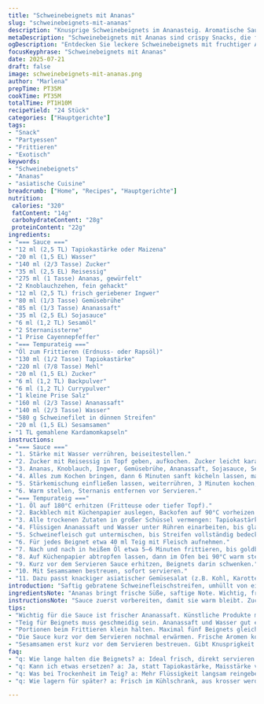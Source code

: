 ```yaml
---
title: "Schweinebeignets mit Ananas"
slug: "schweinebeignets-mit-ananas"
description: "Knusprige Schweinebeignets im Ananasteig. Aromatische Sauce aus Reisessig, Sojasauce, Sternanis und Ingwer, leicht scharf gewürzt. Frittierte Bissen im Ananasjus-Tempurateig. Serviert mit asiatischem Gemüse-Salat. Knackig, würzig, fruchtig. Ohne Milch, Eier, Nüsse. Rund 24 Portionen. Die Zubereitung erfordert etwas Zeit; Teig und Sauce werden separat zubereitet. Die Beignets bleiben im Ofen warm, Sauce wird vor dem Servieren vermischt. Vanille ersetzt durch gemahlene Kardamomkapseln für exotischen Touch. Anstelle von Rindfleischbrühe Gemüsebrühe verwendet. Raffiniertes Gericht für Zwischendurch und Gäste."
metaDescription: "Schweinebeignets mit Ananas sind crispy Snacks, die fruchtig-würzige Sauce vereinen. Ideal für Gäste, glutenfrei, vegetarbefreit."
ogDescription: "Entdecken Sie leckere Schweinebeignets mit fruchtiger Ananassauce. Ideal für besondere Anlässe, proteinreich und ohne Milchprodukte."
focusKeyphrase: "Schweinebeignets mit Ananas"
date: 2025-07-21
draft: false
image: schweinebeignets-mit-ananas.png
author: "Marlena"
prepTime: PT35M
cookTime: PT35M
totalTime: PT1H10M
recipeYield: "24 Stück"
categories: ["Hauptgerichte"]
tags:
- "Snack"
- "Partyessen"
- "Frittieren"
- "Exotisch"
keywords:
- "Schweinebeignets"
- "Ananas"
- "asiatische Cuisine"
breadcrumb: ["Home", "Recipes", "Hauptgerichte"]
nutrition: 
 calories: "320"
 fatContent: "14g"
 carbohydrateContent: "28g"
 proteinContent: "22g"
ingredients:
- "=== Sauce ==="
- "12 ml (2,5 TL) Tapiokastärke oder Maizena"
- "20 ml (1,5 EL) Wasser"
- "140 ml (2/3 Tasse) Zucker"
- "35 ml (2,5 EL) Reisessig"
- "275 ml (1 Tasse) Ananas, gewürfelt"
- "2 Knoblauchzehen, fein gehackt"
- "12 ml (2,5 TL) frisch geriebener Ingwer"
- "80 ml (1/3 Tasse) Gemüsebrühe"
- "85 ml (1/3 Tasse) Ananassaft"
- "35 ml (2,5 EL) Sojasauce"
- "6 ml (1,2 TL) Sesamöl"
- "2 Sternanissterne"
- "1 Prise Cayennepfeffer"
- "=== Tempurateig ==="
- "Öl zum Frittieren (Erdnuss- oder Rapsöl)"
- "130 ml (1/2 Tasse) Tapiokastärke"
- "220 ml (7/8 Tasse) Mehl"
- "20 ml (1,5 EL) Zucker"
- "6 ml (1,2 TL) Backpulver"
- "6 ml (1,2 TL) Currypulver"
- "1 kleine Prise Salz"
- "160 ml (2/3 Tasse) Ananassaft"
- "140 ml (2/3 Tasse) Wasser"
- "580 g Schweinefilet in dünnen Streifen"
- "20 ml (1,5 EL) Sesamsamen"
- "1 TL gemahlene Kardamomkapseln"
instructions:
- "=== Sauce ==="
- "1. Stärke mit Wasser verrühren, beiseitestellen."
- "2. Zucker mit Reisessig in Topf geben, aufkochen. Zucker leicht karamellisieren lassen."
- "3. Ananas, Knoblauch, Ingwer, Gemüsebrühe, Ananassaft, Sojasauce, Sesamöl, Sternanis, Cayenne hinzufügen."
- "4. Alles zum Kochen bringen, dann 6 Minuten sanft köcheln lassen, manchmal umrühren."
- "5. Stärkemischung einfließen lassen, weiterrühren, 3 Minuten kochen, Sauce eindicken lassen."
- "6. Warm stellen, Sternanis entfernen vor Servieren."
- "=== Tempurateig ==="
- "1. Öl auf 180°C erhitzen (Fritteuse oder tiefer Topf)."
- "2. Backblech mit Küchenpapier auslegen, Backofen auf 90°C vorheizen. Dort Beignets warmhalten."
- "3. Alle trockenen Zutaten in großer Schüssel vermengen: Tapiokastärke, Mehl, Zucker, Backpulver, Curry, Salz, gemahlener Kardamom."
- "4. Flüssigen Ananassaft und Wasser unter Rühren einarbeiten, bis glatter Teig entsteht."
- "5. Schweinefleisch gut untermischen, bis Streifen vollständig bedeckt."
- "6. Für jedes Beignet etwa 40 ml Teig mit Fleisch aufnehmen."
- "7. Nach und nach in heißem Öl etwa 5–6 Minuten frittieren, bis goldbraun, außen knusprig, innen saftig."
- "8. Auf Küchenpapier abtropfen lassen, dann im Ofen bei 90°C warm stellen."
- "9. Kurz vor dem Servieren Sauce erhitzen, Beignets darin schwenken."
- "10. Mit Sesamsamen bestreuen, sofort servieren."
- "11. Dazu passt knackiger asiatischer Gemüsesalat (z.B. Kohl, Karotten, rote Paprika, Sesamöl, Reisessig)."
introduction: "Saftig gebratene Schweinefleischstreifen, umhüllt von einem fluffig-knusprigen Ananas-Tempurateig. Fruchtig-scharfe Sauce mit Ingwer, Knoblauch und Sternanis unterlegt. Würzig und exotisch. Die würzige Sauce wird in wenigen Schritten gekocht, karamellisierter Zucker und Reisessig bringen Tiefe. Der Teig mischt Tapiokastärke für Extra-Crispiness, etwas Curry und Kardamom sorgen für exotische Noten, ersetzen Vanille, die man oft nimmt. Frittieren in kleinen Portionen. Nicht zu voll packen. Warm stellen im Ofen — praktisch bei Gästen. Frische Sesamsamen runden ab. Asiatischer Salat macht’s frisch und knackig. Etwas aufwändig, aber lohnt für besondere Zwischenmahlzeit und Events. Ohne Eier, Milch, Nüsse – für Allergiker geeignet. Vegetarisch nicht, aber Proteinquelle leicht und angenehm. Überraschend vielseitig und anders als klassisch. Scharf im Hintergrund. Ananas gibt Süße, frische Säure. Gedanken schweifen zu tropischen Märkten, Straßenküchen, aber daheim. Rechte Menge für 24 Stück. "
ingredientsNote: "Ananas bringt frische Süße, saftige Note. Wichtig, frischer Ananassaft, kein künstlicher Ersatz – macht Unterschied. Für Stärke kann Tapioka oder Maisstärke verwendet werden, Tapioka sorgt für bessere Knusprigkeit. Statt Rindfleischbrühe Gemüsebrühe nehmen, leichter und für Vegetarierfreundlichkeit. Kardamom ersetzt Vanille für exotische Note, passt zum Curry gut. Mehl möglichst helles Weizenmehl verwenden, tapioka passend für Teigstruktur. Sesamöl erst in Sauce, hinterher Sesamsamen zum Bestreuen. Öl sollte hoch erhitzbar sein, Erdnuss oder Raps sind ideal. Zucker in Sauce zart karamellisieren, nicht verbrennen – schmeckt sonst bitter. Knoblauch und Ingwer frisch reiben. Alternativ Ingwerpulver nicht empfehlenswert. "
instructionsNote: "Sauce zuerst vorbereiten, damit sie warm bleibt. Zucker und Essig vorsichtig karamellisieren, bei mittlerer Hitze, wichtiger Schritt für tiefen Geschmack. Danach Flüssigkeiten und Gewürze rein, aufkochen und köcheln – erst dann Stärkewasser langsam einrühren für Bindung, sonst klumpt es. Beim Teig darauf achten, dass Flüssigkeiten Temperaturen annehmen, Flüssigkeiten gleichmäßig eingearbeitet. Fleischstreifen gut mit Teig umhüllen, damit knusprig außen bleibt, innen saftig. Portionen klein machen, maximal fünf gleichzeitig frittieren, sonst kühlt Öl ab, Ergebnis matschig. Nach dem Frittieren kurz auf Küchenpapier abtropfen lassen, aber besser sofort in Ofen wärmen. Vor Servieren Sauce nochmals aufkochen, Beignets darin wenden – für Geschmack, nicht zu lange, sonst verlieren sie Knusprigkeit. Unbedingt Sesamsamen zum Schluss streuen. Mit frischem Asia-Gemüse servieren, Salat mit etwas Sesamöl, Reisessig und frischen Kräutern passt gut dazu."
tips:
- "Wichtig für die Sauce ist frischer Ananassaft. Künstliche Produkte machen es flach. Zucker im Essig vorsichtig karamellisieren. Nicht verbrennen."
- "Teig für Beignets muss geschmeidig sein. Ananassaft und Wasser gut einarbeiten. Vor dem Frittieren alles gut verrühren. Check die Konsistenz."
- "Portionen beim Frittieren klein halten. Maximal fünf Beignets gleichzeitig. Öl bleibt heißer, Ergebnis knuspriger. Klumpenbildung vermeiden."
- "Die Sauce kurz vor dem Servieren nochmal erwärmen. Frische Aromen kommen besser zur Geltung. Sternanis nicht vergessen, bringt Tiefe."
- "Sesamsamen erst kurz vor dem Servieren bestreuen. Gibt Knusprigkeit zum Gericht. Gleichmäßiges Verteilen ist wichtig. Oder etwas mehr für Crunch."
faq:
- "q: Wie lange halten die Beignets? a: Ideal frisch, direkt servieren. Aber tagsüber aufbewahren, in Kühlschrank. Am besten warm machen."
- "q: Kann ich etwas ersetzen? a: Ja, statt Tapiokastärke, Maisstärke verwenden. Und anstelle von Gemüsebrühe, auch Pilzbasis gut für Geschmack."
- "q: Was bei Trockenheit im Teig? a: Mehr Flüssigkeit langsam reingeben. Ananassaft oder Wasser, erst wenige Esslöffel. Gut rühren, aufpassen."
- "q: Wie lagern für später? a: Frisch im Kühlschrank, aus krosser werden,  in den Ofen für paar Minuten. Öl aufheizen nach dem Lager."

---
```

